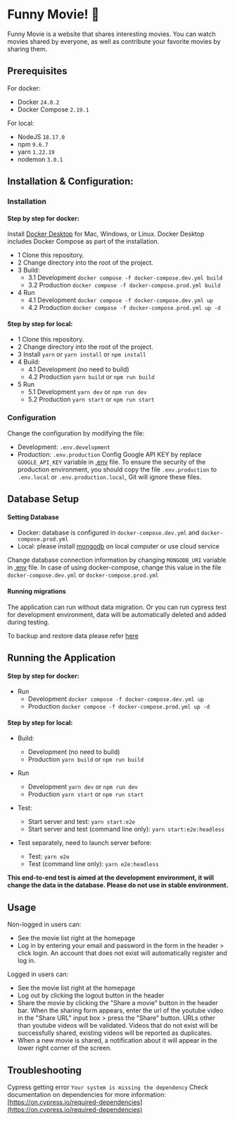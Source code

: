 
# Funny Movie! 🎥
Funny Movie is a website that shares interesting movies. You can watch movies shared by everyone, as well as contribute your favorite movies by sharing them.

## Prerequisites
For docker:
- Docker `24.0.2`
- Docker Compose `2.19.1`

For local:
- NodeJS `18.17.0`
- npm `9.6.7`
- yarn `1.22.19`
- nodemon `3.0.1`

## Installation & Configuration:
### Installation
#### Step by step for docker:
Install [Docker Desktop](https://docs.docker.com/get-docker) for Mac, Windows, or Linux. Docker Desktop includes Docker Compose as part of the installation.

-   1 Clone this repository.
-   2 Change directory into the root of the project.
-   3 Build:
    -   3.1 Development
    `docker compose -f docker-compose.dev.yml build`
    -   3.2 Production
    `docker compose -f docker-compose.prod.yml build`
-   4 Run
    -   4.1 Development
    `docker compose -f docker-compose.dev.yml up`
    -   4.2 Production
    `docker compose -f docker-compose.prod.yml up -d`

#### Step by step for local:
-   1 Clone this repository.
-   2 Change directory into the root of the project.
-   3 Install
    `yarn`
    or
    `yarn install`
    or
    `npm install`
-   4 Build:
    -   4.1 Development
        (no need to build)
    -   4.2 Production
        `yarn build`
        or
        `npm run build`
-   5 Run
    -   5.1 Development
        `yarn dev`
        or
        `npm run dev`
    -   5.2 Production
        `yarn start`
        or
        `npm run start`

### Configuration

Change the configuration by modifying the file:
- Development: `.env.development`
- Production: `.env.production`
Config Google API KEY by replace `GOOGLE_API_KEY` variable in [.env](#configuration) file.
To ensure the security of the production environment, you should copy the file `.env.production` to `.env.local` or `.env.production.local`, Git will ignore these files.

## Database Setup

#### Setting Database
-   Docker: database is configured in `docker-compose.dev.yml` and `docker-compose.prod.yml`
-   Local: please install [mongodb](https://www.mongodb.com/docs/manual/installation/) on local computer or use cloud service

Change database connection information by changing `MONGODB_URI` variable in [.env](#configuration) file. In case of using docker-compose, change this value in the file `docker-compose.dev.yml` or `docker-compose.prod.yml`

#### Running migrations
The application can run without data migration. Or you can run cypress test for development environment, data will be automatically deleted and added during testing.

To backup and restore data please refer [here](https://www.mongodb.com/docs/manual/tutorial/backup-and-restore-tools/)

## Running the Application

#### Step by step for docker:
-   Run
    -   Development
    `docker compose -f docker-compose.dev.yml up`
    -   Production
    `docker compose -f docker-compose.prod.yml up -d`

#### Step by step for local:

-   Build:
    -   Development
        (no need to build)
    -   Production
        `yarn build`
        or
        `npm run build`
-   Run
    -   Development
        `yarn dev`
        or
        `npm run dev`
    -   Production
        `yarn start`
        or
        `npm run start`

-   Test:
    -   Start server and test: `yarn start:e2e`
    -   Start server and test (command line only): `yarn start:e2e:headless`

-   Test separately, need to launch server before:
    - Test: `yarn e2e`
    - Test (command line only): `yarn e2e:headless`

**This end-to-end test is aimed at the development environment, it will change the data in the database. Please do not use in stable environment.**
## Usage

Non-logged in users can:
-    See the movie list right at the homepage
-    Log in by entering your email and password in the form in the header > click login. An account that does not exist will automatically register and log in.

Logged in users can:
-    See the movie list right at the homepage
-    Log out by clicking the logout button in the header
-    Share the movie by clicking the "Share a movie" button in the header bar. When the sharing form appears, enter the url of the youtube video in the "Share URL" input box > press the "Share" button. URLs other than youtube videos will be validated. Videos that do not exist will be successfully shared, existing videos will be reported as duplicates.
-   When a new movie is shared, a notification about it will appear in the lower right corner of the screen.

## Troubleshooting

Cypress getting error `Your system is missing the dependency`
Check documentation on dependencies for more information: [https://on.cypress.io/required-dependencies](https://on.cypress.io/required-dependencies)
